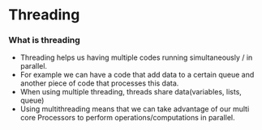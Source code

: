 # Threading
### What is threading
* Threading helps us having multiple codes running simultaneously  / in parallel.
* For example we can have a code that add data to a certain queue and another piece of code that processes this data.
* When using multiple threading, threads share data(variables, lists, queue)
* Using multithreading means that we can take advantage of our multi core Processors to perform operations/computations in parallel.
